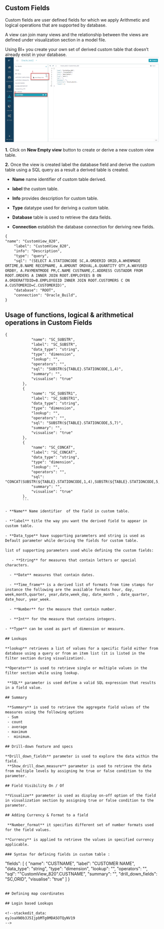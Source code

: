 ## Custom Fields
Custom fields are user defined fields for which we apply Arithmetic  and logical operations that are supported by database.

A view can join many views and the relationship between the views are defined under visualization section in a model file.

Using BI+ you create your own set of derived custom table that doesn’t already exist in your database.
      ![enter image description here](https://raw.githubusercontent.com/sv18042016/fp1/3b50165c4cf02e474b87d097aa2f8b0897fae1ae/images/custom_table.png)
   
**1.** Click on **New Empty view** button to create or derive a new custom view table.

**2.** Once the view is created label the database field and derive the custom table using a SQL query as a result a derived table is created.


- **Name** name identifier of custom table derived.

- **label** the custom table.

- **Info** provides description for custom table.

- **Type** datatype used for deriving a custom table.

- **Database** table is used to retrieve the data fields.

- **Connection** establish the database connection for deriving new fields.

``` 
{
"name": "CustomView_820",
	"label": "CustomView_820",
	"info": "Description",
	"type": "query",
	"sql": "(SELECT A.STATIONCODE SC,A.ORDERID ORID,A.WHENMADE ORTIME,B.NAME RECEPNAME, A.AMOUNT ORDVAL,A.QUANTITY QTY,A.WAYUSED ORDBY, A.PAYMENTMODE PM,C.NAME CUSTNAME,C.ADDRESS CUSTADDR FROM ROOT.ORDERS A INNER JOIN ROOT.EMPLOYEES B ON A.ORDERATTDID=B.EMPLOYEEID INNER JOIN ROOT.CUSTOMERS C ON A.CUSTOMERID=C.CUSTOMERID)",
	"database": "ROOT",
	"connection": "Oracle_Build",
}
```

## Usage of functions, logical & arithmetical operations in Custom Fields
```
{
			"name": "SC_SUBSTR",
			"label": "SC_SUBSTR",
			"data_type": "string",
			"type": "dimension",
			"lookup": "",
			"operators": "",
			"sql": "SUBSTR(${TABLE}.STATIONCODE,1,4)",
			"summary": "",
			"visualise": "true"
		},
		{
			"name": "SC_SUBSTR1",
			"label": "SC_SUBSTR1",
			"data_type": "string",
			"type": "dimension",
			"lookup": "",
			"operators": "",
			"sql": "SUBSTR(${TABLE}.STATIONCODE,5,7)",
			"summary": "",
			"visualise": "true"
		},
		{
			"name": "SC_CONCAT",
			"label": "SC_CONCAT",
			"data_type": "string",
			"type": "dimension",
			"lookup": "",
			"operators": "",
			"sql": "CONCAT(SUBSTR(${TABLE}.STATIONCODE,1,4),SUBSTR(${TABLE}.STATIONCODE,5,7))",
			"summary": "",
			"visualise": "true"
		},
		```
		
- **Name** Name identifier  of the field in custom table.

- **label** title the way you want the derived field to appear in custom table.

- **Data_type** have supporting parameters and string is used as  Default parameter while deriving the fields for custom table.

list of supporting parameters used while defining the custom fields:

   - **String** for measures that contain letters or special characters.
   
  - **Date** measures that contain dates.
  
  - **Time_frame** is a derived list of formats from time stamps for instance the following are the available formats hour, day, week,month,quarter, year,date,week_day, date_month , date_quarter, date_hour, year_week.
 
  - **Number** for the measure that contain number.
 
  - **Int** for the measure that contains integers.
  
- **Type** can be used as part of dimension or measure.

## Lookups

**lookup** retrieves a list of values for a specific field either from database using a query or from an item list (it is listed in the filter section during visualization).

**Operator** is used to retrieve single or multiple values in the filter section while using lookup.

 **SQL** parameter is used define a valid SQL expression that results in a field value.

## Summary

 **Summary** is used to retrieve the aggregate field values of the measures using the following options   
 - Sum 
 - count
 - average 
 - maximum
 -  minimum.

## Drill-down feature and specs

**Drill_down_fields** parameter is used to explore the data within the field.
 **Show_drill_down_measure** parameter is used to retrieve the data from multiple levels by assigning he true or false condition to the parameter.

## Field Visibility On / Of

**Visualize** parameter is used as display on-off option of the field in visualization section by assigning true or false condition to the parameter.

## Adding Currency & Format to a field

 **Number_format** it specifies different set of number formats used for the field values.

**Currency** is applied to retrieve the values in specified currency applicable.
 
### Syntax for defining fields in custom table :
```
"fields": [
		{
			"name": "CUSTNAME",
			"label": "CUSTOMER NAME",
			"data_type": "string",
			"type": "dimension",
			"lookup": "",
			"operators": "",
			"sql": "\"CustomView_820\".CUSTNAME",
			"summary": "",
			"drill_down_fields": "SC,ORID",
			"visualise": "true"
]
}
```    

## Defining map coordinates

## Login based Lookups

<!--stackedit_data:
eyJoaXN0b3J5IjpbMTg0MDA5OTQyNV19
-->